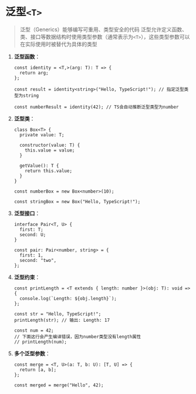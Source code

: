 # 泛型`<T>`

> 泛型（Generics）能够编写可重用、类型安全的代码
> 泛型允许定义函数、类、接口等数据结构时使用类型参数（通常表示为`<T>`），这些类型参数可以在实际使用时被替代为具体的类型

1. **泛型函数**：

   ```tsx
   const identity = <T,>(arg: T): T => {
     return arg;
   };

   const result = identity<string>("Hello, TypeScript!"); // 指定泛型类型为string

   const numberResult = identity(42); // TS会自动推断泛型类型为number
   ```

2. **泛型类**：

   ```tsx
   class Box<T> {
     private value: T;

     constructor(value: T) {
       this.value = value;
     }

     getValue(): T {
       return this.value;
     }
   }

   const numberBox = new Box<number>(10);

   const stringBox = new Box("Hello, TypeScript!");
   ```

3. **泛型接口**：

   ```tsx
   interface Pair<T, U> {
     first: T;
     second: U;
   }

   const pair: Pair<number, string> = {
     first: 1,
     second: "two",
   };
   ```

4. **泛型约束**：

   ```tsx
   const printLength = <T extends { length: number }>(obj: T): void => {
     console.log(`Length: ${obj.length}`);
   };

   const str = "Hello, TypeScript!";
   printLength(str); // 输出: Length: 17

   const num = 42;
   // 下面这行会产生编译错误，因为number类型没有length属性
   // printLength(num);
   ```

5. **多个泛型参数**：

   ```tsx
   const merge = <T, U>(a: T, b: U): [T, U] => {
     return [a, b];
   };

   const merged = merge("Hello", 42);
   ```
